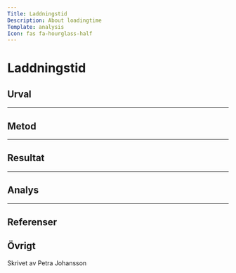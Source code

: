 ```yaml
---
Title: Laddningstid
Description: About loadingtime
Template: analysis
Icon: fas fa-hourglass-half
---
```


<h1><i class="fas fa-hourglass-half"></i> Laddningstid</h1>



## Urval



_________________

## Metod




_________________


## Resultat




_________________



## Analys



_________________

## Referenser



## Övrigt

Skrivet av Petra Johansson

